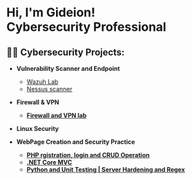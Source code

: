 <h1>Hi, I'm Gideion! <br/>Cybersecurity Professional</a>

<h2>👨‍💻 Cybersecurity Projects:</h2>

- <b>Vulnerability Scanner and Endpoint </b>
   - [Wazuh Lab](https://github.com/Gideion7/Gideion7/blob/f5c0e8e888426b6a4fee8c734224a7c3409e92a8/IT%26C%20366%20Wazuh%20Lab_v3.pdf)
   - [Nessus scanner](https://github.com/Gideion7/Gideion7/blob/16eb46447b942923ed504e1cfd6d6fdf74629416/ITC_366_W25_Lab_3_SecureConfiguration.pdf)

- <b>Firewall & VPN
     - [Firewall and VPN lab](https://github.com/Gideion7/Gideion7/blob/16eb46447b942923ed504e1cfd6d6fdf74629416/ITC_366_Lab5_W25.pdf)
 
- <b>Linux Security </b>


- <b>WebPage Creation and Security Practice </b>
  - [PHP rgistration, login and CRUD Operation](https://github.com/Gideion7/ProjGid/tree/3b)
  - [.NET Core MVC](https://github.com/Gideion7/ProjGid/tree/4b)
  - [Python and Unit Testing | Server Hardening and Regex](https://github.com/Gideion7/ProjGid/tree/5b)
  



<!--
**joshmadakor1/joshmadakor1** is a ✨ _special_ ✨ repository because its `README.md` (this file) appears on your GitHub profile.

Here are some ideas to get you started:

- 🔭 I’m currently working on ...
- 🌱 I’m currently learning ...
- 👯 I’m looking to collaborate on ...
- 🤔 I’m looking for help with ...
- 💬 Ask me about ...
- 📫 How to reach me: ...
- 😄 Pronouns: ...
- ⚡ Fun fact: ...
-->
